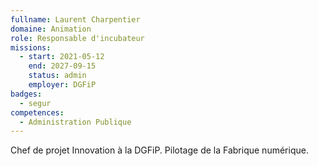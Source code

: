```yaml
---
fullname: Laurent Charpentier
domaine: Animation
role: Responsable d'incubateur
missions:
  - start: 2021-05-12
    end: 2027-09-15
    status: admin
    employer: DGFiP
badges:
  - segur
competences:
  - Administration Publique
---
```

Chef de projet Innovation à la DGFiP. Pilotage de la Fabrique numérique.